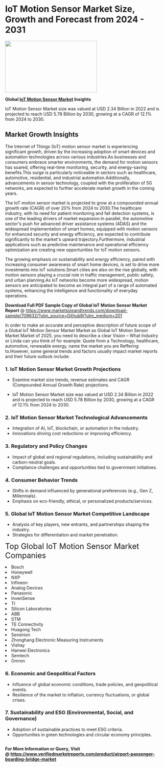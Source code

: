 <H1>IoT Motion Sensor Market Size, Growth and Forecast from 2024 - 2031</H1><img class="aligncenter size-medium wp-image-584254" src="https://thirdeyenews.in/wp-content/uploads/2024/09/Global-Market-Research-300x168.jpeg" alt="" width="300" height="168" /><p><strong>Global&nbsp;<a href="https://www.marketsizeandtrends.com/download-sample/709632/?utm_source=Github8j?utm_medium=201">IoT Motion Sensor Market</a> Insights</strong></p><p>IoT Motion Sensor Market size was valued at USD 2.34 Billion in 2022 and is projected to reach USD 5.78 Billion by 2030, growing at a CAGR of 12.1% from 2024 to 2030.</p><p><h2>Market Growth Insights</h2> <p>The Internet of Things (IoT) motion sensor market is experiencing significant growth, driven by the increasing adoption of smart devices and automation technologies across various industries.As businesses and consumers embrace smarter environments, the demand for motion sensors has soared, offering real-time monitoring, security, and energy-saving benefits.This surge is particularly noticeable in sectors such as healthcare, automotive, residential, and industrial automation.Additionally, advancements in sensor technology, coupled with the proliferation of 5G networks, are expected to further accelerate market growth in the coming years.</p> <p>The IoT motion sensor market is projected to grow at a compounded annual growth rate (CAGR) of over 20% from 2024 to 2030.The healthcare industry, with its need for patient monitoring and fall detection systems, is one of the leading drivers of market expansion.In parallel, the automotive sector's push for advanced driver assistance systems (ADAS) and the widespread implementation of smart homes, equipped with motion sensors for enhanced security and energy efficiency, are expected to contribute significantly to the market's upward trajectory.Furthermore, industrial applications such as predictive maintenance and operational efficiency optimization are creating new opportunities for IoT motion sensors.</p> <p>The growing emphasis on sustainability and energy efficiency, paired with increasing consumer awareness of smart home devices, is set to drive more investments into IoT solutions.Smart cities are also on the rise globally, with motion sensors playing a crucial role in traffic management, public safety, and urban planning.As IoT networks become more widespread, motion sensors are anticipated to become an integral part of a range of automated systems, enhancing the intelligence and functionality of everyday operations.</p> <p><span class=""><strong>Download Full PDF Sample Copy of Global IoT Motion Sensor Market Report</strong> @ <a href="https://www.marketsizeandtrends.com/download-sample/709632/?utm_source=Github8j?utm_medium=201" target="_blank">https://www.marketsizeandtrends.com/download-sample/709632/?utm_source=Github8j?utm_medium=201</a></span></p><p>In order to make an accurate and perceptive description of future scope of a Global&nbsp;IoT Motion Sensor Market Market as Global&nbsp;IoT Motion Sensor Market Market of 2025, you need to describe a clear Vision &ndash; What Industry or Linda can you think of for example: Quote from a Technology, healthcare, automotive, renewable energy, name the market you are Reffering to.However, some general trends and factors usually impact market reports and their future outlook include:</p><h3>1.&nbsp;<strong>IoT Motion Sensor Market Growth Projections</strong></h3><ul><li>Examine market size trends, revenue estimates and CAGR (Compounded Annual Growth Rate) projections.</li><li><p>IoT Motion Sensor Market size was valued at USD 2.34 Billion in 2022 and is projected to reach USD 5.78 Billion by 2030, growing at a CAGR of 12.1% from 2024 to 2030.</p></li></ul><h3>2.&nbsp;<strong>IoT Motion Sensor Market Technological Advancements</strong></h3><ul><li>Integration of AI, IoT, blockchain, or automation in the industry.</li><li>Innovations driving cost reductions or improving efficiency.</li></ul><h3>3.&nbsp;<strong>Regulatory and Policy Changes</strong></h3><ul><li>Impact of global and regional regulations, including sustainability and carbon-neutral goals.</li><li>Compliance challenges and opportunities tied to government initiatives.</li></ul><h3>4.&nbsp;<strong>Consumer Behavior Trends</strong></h3><ul><li>Shifts in demand influenced by generational preferences (e.g., Gen Z, Millennials).</li><li>Emphasis on eco-friendly, ethical, or personalized products/services.</li></ul><h3>5.&nbsp;<strong>Global IoT Motion Sensor Market Competitive Landscape</strong></h3><ul><li>Analysis of key players, new entrants, and partnerships shaping the industry.</li><li>Strategies for differentiation and market penetration.</li></ul><p data-pm-slice="1 1 []"><span style="color: inherit; font-family: inherit; font-size: 25px;">Top Global IoT Motion Sensor Market Companies</span></p><div class="" data-test-id=""><p><li>Bosch</li><li> Honeywell</li><li> NXP</li><li> Infineon</li><li> Analog Devices</li><li> Panasonic</li><li> InvenSense</li><li> TI</li><li> Silicon Laboratories</li><li> ABB</li><li> STM</li><li> TE Connectivity</li><li> Huagong Tech</li><li> Sensirion</li><li> Zhonghang Electronic Measuring Instruments</li><li> Vishay</li><li> Hanwei Electronics</li><li> Semtech</li><li> Omron</li></p></div><h3>6.&nbsp;<strong>Economic and Geopolitical Factors</strong></h3><ul><li>Influence of global economic conditions, trade policies, and geopolitical events.</li><li>Resilience of the market to inflation, currency fluctuations, or global crises.</li></ul><h3>7.&nbsp;<strong>Sustainability and ESG (Environmental, Social, and Governance)</strong></h3><ul><li>Adoption of sustainable practices to meet ESG criteria.</li><li>Opportunities in green technologies and circular economy principles.</li></ul><h2><strong style="font-size: 14px;">For More Information or Query, Visit @&nbsp;</strong><a style="background-color: #ffffff; font-size: 14px;" href="https://www.marketsizeandtrends.com/report/iot-motion-sensor-market/" target="_blank">https://www.verifiedmarketreports.com/product/airport-passenger-boarding-bridge-market</a></h2>